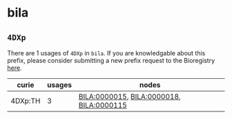 # bila

## `4DXp`

There are 1 usages of `4DXp` in `bila`.
If you are knowledgable about this prefix, please consider submitting a new prefix
request to the Bioregistry [here](https://github.com/biopragmatics/bioregistry/issues/new?assignees=cthoyt&labels=New%2CPrefix&template=new-prefix.yml&title=%5BResource%5D%3A%204DXp).

| curie   |   usages | nodes                                                                                                                                                                                 |
|---------|----------|---------------------------------------------------------------------------------------------------------------------------------------------------------------------------------------|
| 4DXp:TH |        3 | [BILA:0000015](http://purl.obolibrary.org/obo/BILA_0000015), [BILA:0000018](http://purl.obolibrary.org/obo/BILA_0000018), [BILA:0000115](http://purl.obolibrary.org/obo/BILA_0000115) |

